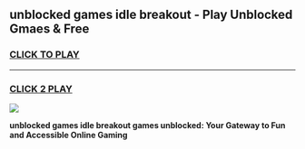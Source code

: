 
## unblocked games idle breakout - Play Unblocked Gmaes & Free
<h3>
<a href="https://news.freeplayer.one?title=unblocked_games_idle_breakout&ref=23F">CLICK TO PLAY</a></h3>
<hr>

<h3>
<a href="https://news.freeplayer.one?title=unblocked_games_idle_breakout&ref=23F">CLICK 2 PLAY</a>
  
</h3>

<a href="https://news.freeplayer.one?title=unblocked_games_idle_breakout&ref=23F/"><img src="https://clearcache.store/games.png"></a>


**unblocked games idle breakout games unblocked: Your Gateway to Fun and Accessible Online Gaming**
